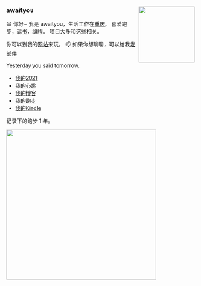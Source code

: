 
### awaityou <a href="https://github.com/yihong0618/iBeats"><img align="right" width="150px" src="https://raw.githubusercontent.com/yihong0618/iBeats/main/files/heart.svg"/></a>

😄 你好~ 我是 awaityou，生活工作在[重庆](https://github.com/yihong0618/dalian-IT)。
喜爱跑步，[读书](https://github.com/yihong0618/my_kindle_stats)，编程。
项目大多和这些相关。

你可以到我的[网站](https://awaitme.com/)来玩， 📫 如果你想聊聊，可以给我[发邮件](innerSpeak@gmail.com) 

Yesterday you said tomorrow. 

- [我的2021](https://github.com/awaityou/2021) 
- [我的心跳](https://github.com/awaityou/iBeats)
- [我的博客](https://github.com/awaityou/gitblog)
- [我的跑步](https://github.com/awaityou/running_page)
- [我的Kindle](https://github.com/awaityou/my_kindle_stats)

记录下的跑步 1 年。

<a href="https://github.com/awaityou/GitHubPosters"><img width="400px" src="https://raw.githubusercontent.com/awaityou/GitHubPoster/main/examples/strava_circular.svg"/></a>

